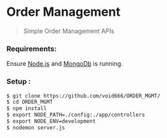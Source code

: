 # Order Management
> Simple Order Management APIs

### Requirements:

Ensure [Node.js](https://nodejs.org) and [MongoDb](https://mongodb.org) is running.

### Setup :

```sh
$ git clone https://github.com/void666/ORDER_MGMT/
$ cd ORDER_MGMT
$ npm install
$ export NODE_PATH=./config:./app/controllers
$ export NODE_ENV=development
$ nodemon server.js

```
